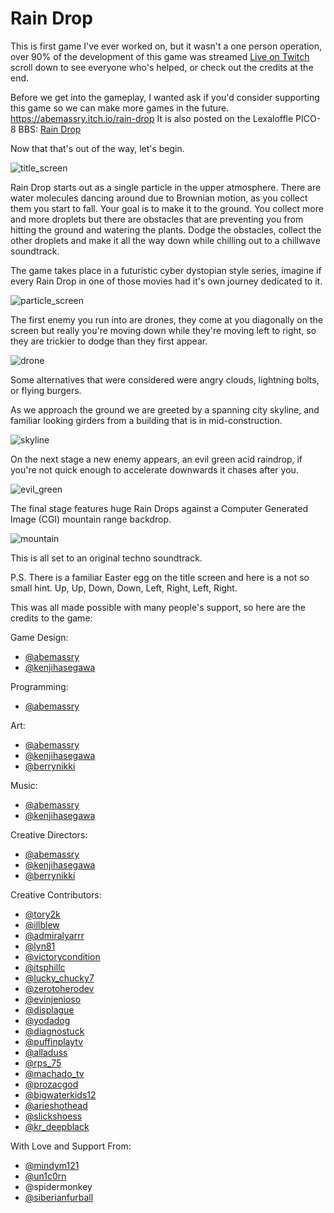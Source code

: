 # Rain Drop

This is first game I've ever worked on, but it wasn't a one person operation, over 90% of the development of this game was streamed [Live on Twitch](https://www.twitch.tv/abemassry) scroll down to see everyone who's helped, or check out the credits at the end.

Before we get into the gameplay, I wanted ask if you'd consider supporting this game so we can make more games in the future. https://abemassry.itch.io/rain-drop
It is also posted on the Lexaloffle PICO-8 BBS: [Rain Drop](https://www.lexaloffle.com/bbs/?tid=40898)

Now that that's out of the way, let's begin.

![title_screen](https://wsend.net/6dafa45946b5ec6b20bec7a97543d132/Rj0znc.png)

Rain Drop starts out as a single particle in the upper atmosphere. There are water molecules dancing around due to Brownian motion, as you collect them you start to fall. Your goal is to make it to the ground. You collect more and more droplets but there are obstacles that are preventing you from hitting the ground and watering the plants. Dodge the obstacles, collect the other droplets and make it all the way down while chilling out to a chillwave soundtrack.

The game takes place in a futuristic cyber dystopian style series, imagine if every Rain Drop in one of those movies had it's own journey dedicated to it.

![particle_screen](https://wsend.net/cf6f334ee23b940f031caf089a9f03a8/ziPwZG.png)

The first enemy you run into are drones, they come at you diagonally on the screen but really you're moving down while they're moving left to right, so they are trickier to dodge than they first appear.

![drone](https://wsend.net/fc3cab230be450fde4882dba3caab137/HMU.png)

Some alternatives that were considered were angry clouds, lightning bolts, or flying burgers.

As we approach the ground we are greeted by a spanning city skyline, and familiar looking girders from a building that is in mid-construction.

![skyline](https://wsend.net/73c70847ccea9806bc3fb93aed39168d/dvUrQw.gif)

On the next stage a new enemy appears, an evil green acid raindrop, if you're not quick enough to accelerate downwards it chases after you.

![evil_green](https://wsend.net/8c0b89d47b294acaadbebde05eeeaa5d/ES1xLa.gif)

The final stage features huge Rain Drops against a Computer Generated Image (CGI) mountain range backdrop. 

![mountain](https://wsend.net/28acc8f3e57bde5d60bc26d513823f4e/HXTLo6.gif)

This is all set to an original techno soundtrack.

P.S. There is a familiar Easter egg on the title screen and here is a not so small hint. Up, Up, Down, Down, Left, Right, Left, Right.

This was all made possible with many people's support, so here are the credits to the game:

Game Design:
- [@abemassry](https://twitter.com/abemassry)
- [@kenjihasegawa](https://twitter.com/kenjihasegawa)

Programming:
- [@abemassry](https://twitter.com/abemassry)

Art:
- [@abemassry](https://twitter.com/abemassry)
- [@kenjihasegawa](https://twitter.com/kenjihasegawa)
- [@berrynikki](https://twitch.tv/berrynikki)

Music:
- [@abemassry](https://twitter.com/abemassry)
- [@kenjihasegawa](https://twitter.com/kenjihasegawa)

Creative Directors:
- [@abemassry](https://twitter.com/abemassry)
- [@kenjihasegawa](https://twitter.com/kenjihasegawa)
- [@berrynikki](https://twitch.tv/berrynikki)

Creative Contributors:
- [@tory2k](https://twitch.tv/tory2k)
- [@illblew](https://twitch.tv/illblew)
- [@admiralyarrr](https://twitch.tv/admiralyarrr)
- [@lyn81](https://twitch.tv/lyn81)
- [@victorycondition](https://twitch.tv/victorycondition)
- [@itsphillc](https://twitch.tv/itsphillc)
- [@lucky_chucky7](https://twitch.tv/lucky_chucky7)
- [@zerotoherodev](https://twitch.tv/zerotoherodev)
- [@evinjenioso](https://twitch.tv/evinjenioso)
- [@displague](https://twitch.tv/displague)
- [@yodadog](https://twitch.tv/yodadog)
- [@diagnostuck](https://twitch.tv/diagnostuck)
- [@puffinplaytv](https://twitch.tv/puffinplaytv)
- [@alladuss](https://twitch.tv/alladuss)
- [@rps_75](https://twitch.tv/rps_75)
- [@machado_tv](https://twitch.tv/machado_tv)
- [@prozacgod](https://twitch.tv/prozacgod)
- [@bigwaterkids12](https://twitch.tv/bigwaterkids12)
- [@arieshothead](https://twitch.tv/arieshothead)
- [@slickshoess](https://twitch.tv/slickshoess)
- [@kr_deepblack](https://twitch.tv/kr_deepblack)


With Love and Support From:
- [@mindym121](https://www.instagram.com/mindym121)
- [@un1c0rn](https://www.lexaloffle.com/bbs/?uid=40576)​
- @spidermonkey
- [@siberianfurball](https://www.instagram.com/siberianfurball)
